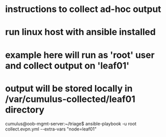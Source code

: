# instructions to collect ad-hoc output

# run linux host with ansible installed
# example here will run as 'root' user and collect output on 'leaf01'
# output will be stored locally in /var/cumulus-collected/leaf01 directory
cumulus@oob-mgmt-server:~/triage$ ansible-playbook -u root collect.evpn.yml --extra-vars "node=leaf01"
